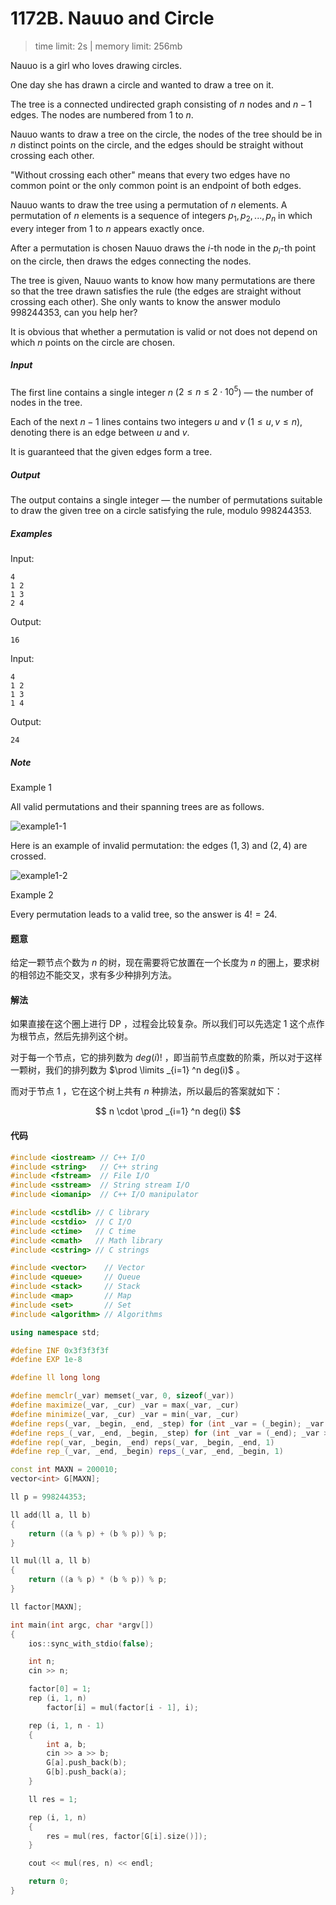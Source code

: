 # 1172B. Nauuo and Circle

> time limit: 2s | memory limit: 256mb

Nauuo is a girl who loves drawing circles.

One day she has drawn a circle and wanted to draw a tree on it.

The tree is a connected undirected graph consisting of $n$ nodes and $n−1$ edges. The nodes are numbered from $1$ to $n$.

Nauuo wants to draw a tree on the circle, the nodes of the tree should be in $n$ distinct points on the circle, and the edges should be straight without crossing each other.

"Without crossing each other" means that every two edges have no common point or the only common point is an endpoint of both edges.

Nauuo wants to draw the tree using a permutation of $n$ elements. A permutation of $n$ elements is a sequence of integers $p_1,p_2,...,p_n$ in which every integer from $1$ to $n$ appears exactly once.

After a permutation is chosen Nauuo draws the $i$-th node in the $p_i$-th point on the circle, then draws the edges connecting the nodes.

The tree is given, Nauuo wants to know how many permutations are there so that the tree drawn satisfies the rule (the edges are straight without crossing each other). She only wants to know the answer modulo $998244353$, can you help her?

It is obvious that whether a permutation is valid or not does not depend on which $n$ points on the circle are chosen.

##### Input

The first line contains a single integer $n$ ($2 \leq n \leq 2 \cdot 10^5$) — the number of nodes in the tree.

Each of the next $n−1$ lines contains two integers $u$ and $v$ ($1 \leq u,v \leq n$), denoting there is an edge between $u$ and $v$.

It is guaranteed that the given edges form a tree.

##### Output

The output contains a single integer — the number of permutations suitable to draw the given tree on a circle satisfying the rule, modulo $998244353$.

##### Examples

Input:
```text
4
1 2
1 3
2 4
```
Output:
```text
16
```

Input:
```text
4
1 2
1 3
1 4
```
Output:
```text
24
```

##### Note

Example 1

All valid permutations and their spanning trees are as follows.

![example1-1](/assets/CF1172B(1).png)

Here is an example of invalid permutation: the edges $(1,3)$ and $(2,4)$ are crossed.

![example1-2](/assets/CF1172B(2).png)

Example 2

Every permutation leads to a valid tree, so the answer is $4!=24$.

#### 题意

给定一颗节点个数为 $n$ 的树，现在需要将它放置在一个长度为 $n$ 的圈上，要求树的相邻边不能交叉，求有多少种排列方法。

#### 解法

如果直接在这个圈上进行 DP ，过程会比较复杂。所以我们可以先选定 $1$ 这个点作为根节点，然后先排列这个树。

对于每一个节点，它的排列数为 $deg(i)!$ ，即当前节点度数的阶乘，所以对于这样一颗树，我们的排列数为 $\prod \limits _{i=1} ^n deg(i)$ 。

而对于节点 $1$ ，它在这个树上共有 $n$ 种排法，所以最后的答案就如下：

$$ n \cdot \prod _{i=1} ^n deg(i) $$

#### 代码

```cpp
#include <iostream> // C++ I/O
#include <string>   // C++ string
#include <fstream>  // File I/O
#include <sstream>  // String stream I/O
#include <iomanip>  // C++ I/O manipulator

#include <cstdlib> // C library
#include <cstdio>  // C I/O
#include <ctime>   // C time
#include <cmath>   // Math library
#include <cstring> // C strings

#include <vector>    // Vector
#include <queue>     // Queue
#include <stack>     // Stack
#include <map>       // Map
#include <set>       // Set
#include <algorithm> // Algorithms

using namespace std;

#define INF 0x3f3f3f3f
#define EXP 1e-8

#define ll long long

#define memclr(_var) memset(_var, 0, sizeof(_var))
#define maximize(_var, _cur) _var = max(_var, _cur)
#define minimize(_var, _cur) _var = min(_var, _cur)
#define reps(_var, _begin, _end, _step) for (int _var = (_begin); _var <= (_end); _var += (_step))
#define reps_(_var, _end, _begin, _step) for (int _var = (_end); _var >= (_begin); _var -= (_step))
#define rep(_var, _begin, _end) reps(_var, _begin, _end, 1)
#define rep_(_var, _end, _begin) reps_(_var, _end, _begin, 1)

const int MAXN = 200010;
vector<int> G[MAXN];

ll p = 998244353;

ll add(ll a, ll b)
{
    return ((a % p) + (b % p)) % p;
}

ll mul(ll a, ll b)
{
    return ((a % p) * (b % p)) % p;
}

ll factor[MAXN];

int main(int argc, char *argv[])
{
    ios::sync_with_stdio(false);

    int n;
    cin >> n;

    factor[0] = 1;
    rep (i, 1, n)
        factor[i] = mul(factor[i - 1], i);

    rep (i, 1, n - 1)
    {
        int a, b;
        cin >> a >> b;
        G[a].push_back(b);
        G[b].push_back(a);
    }

    ll res = 1;

    rep (i, 1, n)
    {
        res = mul(res, factor[G[i].size()]);
    }

    cout << mul(res, n) << endl;

    return 0;
}
```